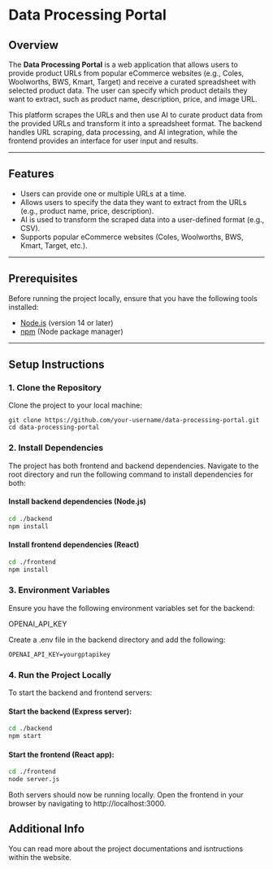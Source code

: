 # Data Processing Portal

## Overview

The **Data Processing Portal** is a web application that allows users to provide product URLs from popular eCommerce websites (e.g., Coles, Woolworths, BWS, Kmart, Target) and receive a curated spreadsheet with selected product data. The user can specify which product details they want to extract, such as product name, description, price, and image URL.

This platform scrapes the URLs and then use AI to curate product data from the provided URLs and transform it into a spreadsheet format. The backend handles URL scraping, data processing, and AI integration, while the frontend provides an interface for user input and results.

---

## Features

- Users can provide one or multiple URLs at a time.
- Allows users to specify the data they want to extract from the URLs (e.g., product name, price, description).
- AI is used to transform the scraped data into a user-defined format (e.g., CSV).
- Supports popular eCommerce websites (Coles, Woolworths, BWS, Kmart, Target, etc.).

---

## Prerequisites

Before running the project locally, ensure that you have the following tools installed:

- [Node.js](https://nodejs.org/) (version 14 or later)
- [npm](https://www.npmjs.com/) (Node package manager)

---

## Setup Instructions

### 1. Clone the Repository

Clone the project to your local machine:

```git
git clone https://github.com/your-username/data-processing-portal.git
cd data-processing-portal
```

### 2. Install Dependencies

The project has both frontend and backend dependencies. Navigate to the root directory and run the following command to install dependencies for both:

#### Install backend dependencies (Node.js)

```bash
cd ./backend
npm install
```

#### Install frontend dependencies (React)

```bash
cd ./frontend
npm install
```

### 3. Environment Variables

Ensure you have the following environment variables set for the backend:

OPENAI_API_KEY

Create a .env file in the backend directory and add the following:

```env
OPENAI_API_KEY=yourgptapikey
```

### 4. Run the Project Locally

To start the backend and frontend servers:

#### Start the backend (Express server):

```bash
cd ./backend
npm start
```

#### Start the frontend (React app):

```bash
cd ./frontend
node server.js
```

Both servers should now be running locally. Open the frontend in your browser by navigating to http://localhost:3000.

## Additional Info

You can read more about the project documentations and isntructions within the website.